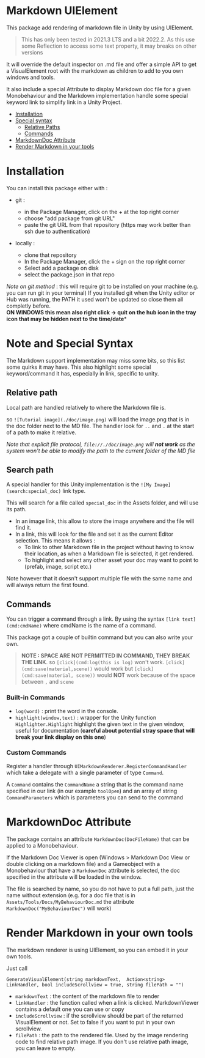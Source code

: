 # Markdown UIElement

This package add rendering of markdown file in Unity by using UIElement.

> This has only been tested in 2021.3 LTS and a bit 2022.2. As this use some Reflection to
> access some text property, it may breaks on other versions

It will override the default inspector on .md file and offer a simple
API to get a VisualElement root with the markdown as children to add to
you own windows and tools.

It also include a special Attribute to display Markdown doc file for a given Monobehaviour and
the Markdown implementation handle some special keyword link to simplify link in a Unity Project.

- [Installation](#installation)
- [Special syntax](#note-and-special-syntax)
  - [Relative Paths](#relative-path)
  - [Commands](#commands)
- [MarkdownDoc Attribute](#markdowndoc-attribute)
- [Render Markdown in your tools](#render-markdown-in-your-own-tools)


# Installation

You can install this package either with :

- git :
  - in the Package Manager, click on the + at the top right corner
  - choose "add package from git URL"
  - paste the git URL from that repository (https may work better than ssh due to authentication)

- locally :
  - clone that repository
  - In the Package Manager, click the + sign on the rop right corner
  - Select add a package on disk
  - select the package.json in that repo

_Note on git method_ : this will require git to be installed on your machine (e.g. you can run git in your terminal)
If you installed git when the Unity editor or Hub was running, the PATH it used won't be updated so close them all completly before.
<br/>**ON WINDOWS this mean also right click -> quit on the hub icon in the tray icon that may be hidden next to the time/date***

# Note and Special Syntax

The Markdown support implementation may miss some bits, so this list some quirks it may have.
This also highlight some special keyword/command it has, especially in link, specific to unity.

## Relative path

Local path are handled relatively to where the Markdown file is.

so `![Tutorial image](./doc/image.png)` will load the image.png that is in the doc folder next to the MD
file. The handler look for `..` and `.` at the start of a path to make it relative. 

_Note that explicit file protocol, `file://./doc/image.png` will **not work** as the system won't be able
to modify the path to the current folder of the MD file_

## Search path

A special handler for this Unity implementation is the `![My Image](search:special_doc)` link type.

This will search for a file called `special_doc` in the Assets folder, and will use its path.

- In an image link, this allow to store the image anywhere and the file will find it.
- In a link, this will look for the file and set it as the current Editor selection. This means it allows :
  - To link to other Markdown file in the project without having to know their location, as when a Markdown file is selected, it get rendered.
  - To highlight and select any other asset your doc may want to point to (prefab, image, script etc.)

Note however that it doesn't support multiple file with the same name and will always return the first found.

## Commands

You can trigger a command through a link. By using the syntax `[link text](cmd:cmdName)` where cmdName is
the name of a command.

This package got a couple of builtin command but you can also write your own.

> **NOTE : SPACE ARE NOT PERMITTED IN COMMAND, THEY BREAK THE LINK**. so `[click](cmd:log(this is log)` won't
work. `[click](cmd:save(material,scene))` would work but `[click](cmd:save(material, scene))` would
**NOT** work because of the space between `,` and `scene`

### Built-in Commands

- `log(word)` : print the word in the console. 
- `highlight(window,text)` : wrapper for the Unity function `Highlighter.Highlight` highlight the given text in the given window, useful for documentation (**careful
  about potential stray space that will break your link display on this one**)

### Custom Commands

Register a handler through `UIMarkdownRenderer.RegisterCommandHandler` which take a delegate with
a single parameter of type `Command`.

A `Command` contains the `CommandName` a string that is the command name specified in our link (in our
example `toolOpen`) and an array of string `CommandParameters` which is parameters you can send to the command

# MarkdownDoc Attribute

The package contains an attribute `MarkdownDoc(DocFileName)` that can be applied to a Monobehaviour. 

If the Markdown Doc Viewer is open (Windows > Markdown Doc View or double clicking on a markdown file)
and a Gameobject with a Monobehaviour that have a `MarkdownDoc` attribute is selected, the doc specified
in the attribute will be loaded in the window.

The file is searched by name, so you do not have to put a full path, just the name without extension (e.g. for
a doc file that is in `Assets/Tools/Docs/MyBehaviourDoc.md` the attribute `MarkdownDoc("MyBehaviourDoc")` will work)

# Render Markdown in your own tools

The markdown renderer is using UIElement, so you can embed it in your own tools. 

Just call

```
GenerateVisualElement(string markdownText,  Action<string> LinkHandler, bool includeScrollview = true, string filePath = "")
```

- `markdownText` : the content of the markdown file to render
- `linkHandler` : the function called when a link is clicked. MarkdownViewer contains a default one you can use or copy
- `includeScrollview` : if the scrollview should be part of the returned VisualElement or not. Set to false if you want to put in your own scrollview.
- `filePath` : the path to the rendered file. Used by the image rendering code to find relative path image. If you don't use relative path image, you can leave to empty.